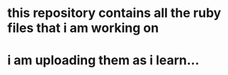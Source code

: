 # this repository contains all the ruby files that i am working on
# i am uploading them as i learn...
